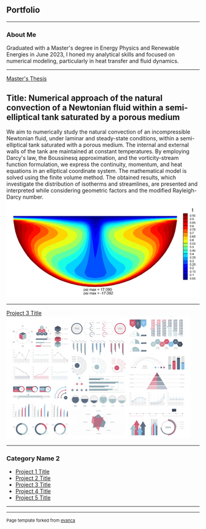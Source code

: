## Portfolio

---

### About Me
Graduated with a Master's degree in Energy Physics and Renewable Energies in June 2023, I honed my analytical skills and focused on numerical modeling, particularly in heat transfer and fluid dynamics.

---
[Master's Thesis](/pdf/Master_Thesis.pdf)
## Title: Numerical approach of the natural convection of a Newtonian fluid within a semi-elliptical tank saturated by a porous medium
We aim to numerically study the natural convection of an incompressible Newtonian
fluid, under laminar and steady-state conditions, within a semi-elliptical tank saturated
with a porous medium. The internal and external walls of the tank are maintained at
constant temperatures. By employing Darcy's law, the Boussinesq approximation, and
the vorticity-stream function formulation, we express the continuity, momentum, and
heat equations in an elliptical coordinate system. The mathematical model is solved
using the finite volume method. The obtained results, which investigate the distribution
of isotherms and streamlines, are presented and interpreted while considering
geometric factors and the modified Rayleigh-Darcy number.
<img src="images/Temperature05visuGood.png?raw=true"/>

---
[Project 3 Title](http://example.com/)
<img src="images/dummy_thumbnail.jpg?raw=true"/>

---

### Category Name 2

- [Project 1 Title](http://example.com/)
- [Project 2 Title](http://example.com/)
- [Project 3 Title](http://example.com/)
- [Project 4 Title](http://example.com/)
- [Project 5 Title](http://example.com/)

---




---
<p style="font-size:11px">Page template forked from <a href="https://github.com/evanca/quick-portfolio">evanca</a></p>
<!-- Remove above link if you don't want to attibute -->
